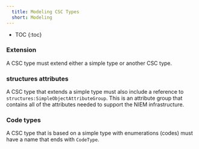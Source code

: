 ```yaml
---
  title: Modeling CSC Types
  short: Modeling
---
```


- TOC
{:toc}

### Extension

A CSC type must extend either a simple type or another CSC type.

### structures attributes

A CSC type that extends a simple type must also include a reference to `structures:SimpleObjectAttributeGroup`.  This is an attribute group that contains all of the attributes needed to support the NIEM infrastructure.

### Code types

A CSC type that is based on a simple type with enumerations (codes) must have a name that ends with `CodeType`.
